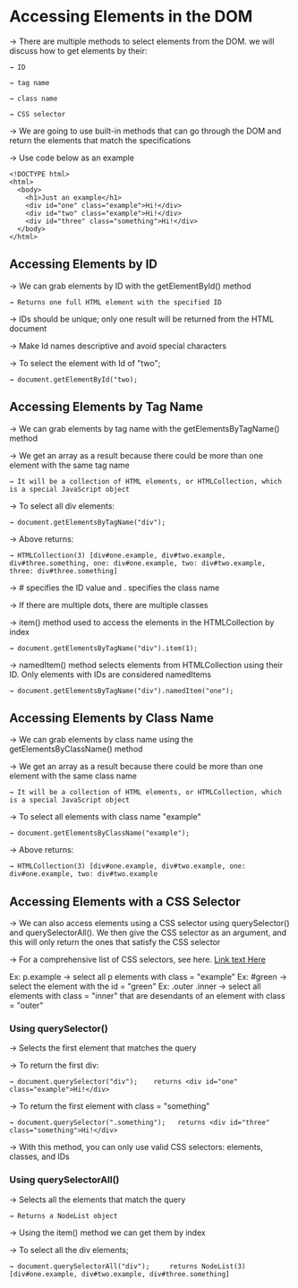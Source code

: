 # Accessing Elements in the DOM

→ There are multiple methods to select elements from the DOM. we will discuss how to get elements by their: 

    → ID

    → tag name

    → class name

    → CSS selector 
    
→ We are going to use built-in methods that can go through the DOM and return the elements that match the specifications

→ Use code below as an example

```
<!DOCTYPE html>
<html>
  <body>
    <h1>Just an example</h1>
    <div id="one" class="example">Hi!</div>
    <div id="two" class="example">Hi!</div>
    <div id="three" class="something">Hi!</div>
  </body>
</html>
```


## Accessing Elements by ID

→ We can grab elements by ID with the getElementById() method

    → Returns one full HTML element with the specified ID
    
→ IDs should be unique; only one result will be returned from the HTML document

→ Make Id names descriptive and avoid special characters

→ To select the element with Id of "two";

    → document.getElementById("two);

## Accessing Elements by Tag Name

→ We can grab elements by tag name with the getElementsByTagName() method

→ We get an array as a result because there could be more than one element with the same tag name
    
    → It will be a collection of HTML elements, or HTMLCollection, which is a special JavaScript object

→ To select all div elements:

    → document.getElementsByTagName("div"); 
    
→ Above returns:

    → HTMLCollection(3) [div#one.example, div#two.example, div#three.something, one: div#one.example, two: div#two.example, three: div#three.something]

→ # specifies the ID value and .  specifies the class name 

→ If there are multiple dots, there are multiple classes

→ item() method used to access the elements in the HTMLCollection by index

    → document.getElementsByTagName("div").item(1);

→ namedItem() method selects elements from HTMLCollection using their ID. Only elements with IDs are considered namedItems

    → document.getElementsByTagName("div").namedItem("one");


## Accessing Elements by Class Name

→ We can grab elements by class name using the getElementsByClassName() method

→ We get an array as a result because there could be more than one element with the same class name
    
    → It will be a collection of HTML elements, or HTMLCollection, which is a special JavaScript object

→ To select all elements with class name "example"

    → document.getElementsByClassName("example");

→ Above returns:

    → HTMLCollection(3) [div#one.example, div#two.example, one: div#one.example, two: div#two.example
    
## Accessing Elements with a CSS Selector

→ We can also access elements using a CSS selector using querySelector() and querySelectorAll(). We then give the CSS selector as an argument, and this will only return the ones that satisfy the CSS selector

→ For a comprehensive list of CSS selectors, see here. [Link text Here](https://www.w3schools.com/cssref/css_selectors.asp)

Ex: p.example → select all p elements with class = "example"
Ex: #green → select the element with the id = "green"
Ex: .outer .inner → select all elements with class = "inner" that are desendants of an element with class = "outer"

### Using querySelector()

→ Selects the first element that matches the query

→ To return the first div:

    → document.querySelector("div");    returns <div id="one" class="example">Hi!</div>

→ To return the first element with class = "something"

    → document.querySelector(".something");   returns <div id="three" class="something">Hi!</div>

→ With this method, you can only use valid CSS selectors: elements, classes, and IDs

### Using querySelectorAll()

→ Selects all the elements that match the query

    → Returns a NodeList object
    
→ Using the item() method we can get them by index

→ To select all the div elements;

    → document.querySelectorAll("div");     returns NodeList(3) [div#one.example, div#two.example, div#three.something]









   